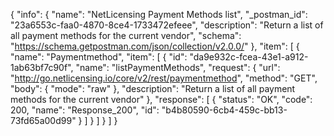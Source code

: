 {
  "info": {
    "name": "NetLicensing Payment Methods list",
    "_postman_id": "23a6553c-faa0-4870-8ce4-1733472efeee",
    "description": "Return a list of all payment methods for the current vendor",
    "schema": "https://schema.getpostman.com/json/collection/v2.0.0/"
  },
  "item": [
    {
      "name": "Paymentmethod",
      "item": [
        {
          "id": "da9e932c-fcea-43e1-a912-1ab63bf7c90f",
          "name": "listPaymentMethods",
          "request": {
            "url": "http://go.netlicensing.io/core/v2/rest/paymentmethod",
            "method": "GET",
            "body": {
              "mode": "raw"
            },
            "description": "Return a list of all payment methods for the current vendor"
          },
          "response": [
            {
              "status": "OK",
              "code": 200,
              "name": "Response_200",
              "id": "b4b80590-6cb4-459c-bb13-73fd65a00d99"
            }
          ]
        }
      ]
    }
  ]
}